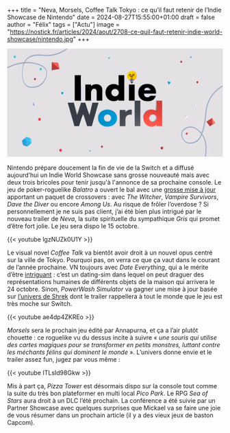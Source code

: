 +++
title = "Neva, Morsels, Coffee Talk Tokyo : ce qu’il faut retenir de l’Indie Showcase de Nintendo"
date = 2024-08-27T15:55:00+01:00
draft = false
author = "Félix"
tags = ["Actu"]
image = "https://nostick.fr/articles/2024/aout/2708-ce-quil-faut-retenir-indie-world-showcase/nintendo.jpg"
+++

![Nintendo](nintendo.jpg "")

Nintendo prépare doucement la fin de vie de la Switch et a diffusé aujourd’hui un Indie World Showcase sans grosse nouveauté mais avec deux trois bricoles pour tenir jusqu'à l'annonce de sa prochaine console. Le jeu de poker-roguelike *Balatro* a ouvert le bal avec une [grosse mise à jour](https://www.youtube.com/watch?v=8188WZxHSkU) apportant un paquet de crossovers : avec *The Witcher*, *Vampire Survivors*, *Dave the Diver* ou encore *Among Us*. Au risque de frôler l’overdose ? Si personnellement je ne suis pas client, j’ai été bien plus intrigué par le nouveau trailer de *Neva*, la suite spirituelle du sympathique *Gris* qui promet d’être fort jolie. Le jeu sera dispo le 15 octobre.

{{< youtube lgzNUZk0U1Y >}}

Le visual novel *Coffee Talk* va bientôt avoir droit à un nouvel opus centré sur la ville de Tokyo. Pourquoi pas, on verra ce que ça vaut dans le courant de l’année prochaine. VN toujours avec *Date Everything*, qui a le mérite d’être [intriguant](https://www.youtube.com/watch?v=XPftknErjMA) : c’est un dating-sim dans lequel on peut draguer des représentations humaines de différents objets de la maison qui arrivera le 24 octobre. Sinon, *PowerWash Simulator* va gagner une mise à jour basée sur [l’univers de Shrek](https://www.youtube.com/watch?v=lud2EogYv2o) dont le trailer rappellera à tout le monde que le jeu est très moche sur Switch.

{{< youtube ae4dp4ZKREo >}}

*Morsels* sera le prochain jeu édité par Annapurna, et ça a l’air plutôt chouette : ce roguelike vu du dessus incite à suivre « *une souris qui utilise des cartes magiques pour se transformer en petits monstres, luttant contre les méchants félins qui dominent le monde* ». L’univers donne envie et le trailer assez fun, jugez par vous même :

{{< youtube ITLsId98Gkw >}}

Mis à part ça, *Pizza Tower* est désormais dispo sur la console tout comme la suite du très bon plateformer en multi local *Pico Park*. Le RPG *Sea of Stars* aura droit à un DLC l’été prochain. La conférence a été suivie par un Partner Showcase avec quelques surprises que Mickael va se faire une joie de vous résumer dans un prochain article (il y a des vieux jeux de baston Capcom).
